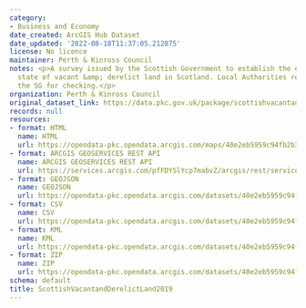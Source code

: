 ```yaml
---
category:
- Business and Economy
date_created: ArcGIS Hub Dataset
date_updated: '2022-08-18T11:37:05.212875'
license: No licence
maintainer: Perth & Kinross Council
notes: <p>A survey issued by the Scottish Government to establish the extent &amp;
  state of vacant &amp; derelict land in Scotland. Local Authorities return data to
  the SG for checking.</p>
organization: Perth & Kinross Council
original_dataset_link: https://data.pkc.gov.uk/package/scottishvacantandderelictland2019
records: null
resources:
- format: HTML
  name: HTML
  url: https://opendata-pkc.opendata.arcgis.com/maps/40e2eb5959c94fb2b3312a0e6f4f7490_0
- format: ARCGIS GEOSERVICES REST API
  name: ARCGIS GEOSERVICES REST API
  url: https://services.arcgis.com/pfFDYSlYcp7mabvZ/arcgis/rest/services/ScottishVacantDerelictLand2019/FeatureServer/0
- format: GEOJSON
  name: GEOJSON
  url: https://opendata-pkc.opendata.arcgis.com/datasets/40e2eb5959c94fb2b3312a0e6f4f7490_0.geojson?outSR=%7B%22latestWkid%22%3A27700%2C%22wkid%22%3A27700%7D
- format: CSV
  name: CSV
  url: https://opendata-pkc.opendata.arcgis.com/datasets/40e2eb5959c94fb2b3312a0e6f4f7490_0.csv?outSR=%7B%22latestWkid%22%3A27700%2C%22wkid%22%3A27700%7D
- format: KML
  name: KML
  url: https://opendata-pkc.opendata.arcgis.com/datasets/40e2eb5959c94fb2b3312a0e6f4f7490_0.kml?outSR=%7B%22latestWkid%22%3A27700%2C%22wkid%22%3A27700%7D
- format: ZIP
  name: ZIP
  url: https://opendata-pkc.opendata.arcgis.com/datasets/40e2eb5959c94fb2b3312a0e6f4f7490_0.zip?outSR=%7B%22latestWkid%22%3A27700%2C%22wkid%22%3A27700%7D
schema: default
title: ScottishVacantandDerelictLand2019
---
```

